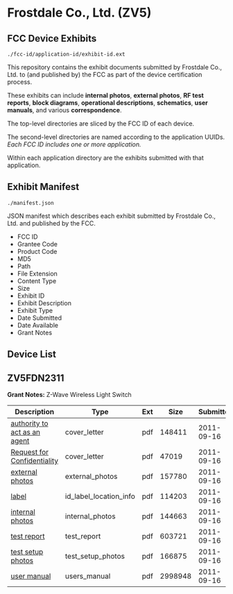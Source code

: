 # Frostdale Co., Ltd. (ZV5)
## FCC Device Exhibits

```
./fcc-id/application-id/exhibit-id.ext
```

This repository contains the exhibit documents submitted by Frostdale Co., Ltd. to (and published by) the FCC as part of the device certification process.

These exhibits can include **internal photos**, **external photos**, **RF test reports**, **block diagrams**, **operational descriptions**, **schematics**, **user manuals**, and various **correspondence**.

The top-level directories are sliced by the FCC ID of each device.

The second-level directories are named according to the application UUIDs. *Each FCC ID includes one or more application.*

Within each application directory are the exhibits submitted with that application. 

## Exhibit Manifest

```
./manifest.json
```

JSON manifest which describes each exhibit submitted by Frostdale Co., Ltd. and published by the FCC.

- FCC ID
- Grantee Code
- Product Code
- MD5
- Path
- File Extension
- Content Type
- Size
- Exhibit ID
- Exhibit Description
- Exhibit Type
- Date Submitted
- Date Available
- Grant Notes

## Device List
## ZV5FDN2311
**Grant Notes:** Z-Wave Wireless Light Switch

| Description | Type | Ext | Size | Submitted | Available |
| ----------- | ---- | --- | ---- | --------- | --------- |
| [authority to act as an agent](ZV5FDN2311/bfb5232d6effd338167c191891c915b8/1542517.pdf) | cover_letter | pdf | 148411 | 2011-09-16 | 2011-09-16 |
| [Request for Confidentiality](ZV5FDN2311/bfb5232d6effd338167c191891c915b8/1542518.pdf) | cover_letter | pdf | 47019 | 2011-09-16 | 2011-09-16 |
| [external photos](ZV5FDN2311/bfb5232d6effd338167c191891c915b8/1542520.pdf) | external_photos | pdf | 157780 | 2011-09-16 | 2011-09-16 |
| [label](ZV5FDN2311/bfb5232d6effd338167c191891c915b8/1542524.pdf) | id_label_location_info | pdf | 114203 | 2011-09-16 | 2011-09-16 |
| [internal photos](ZV5FDN2311/bfb5232d6effd338167c191891c915b8/1542521.pdf) | internal_photos | pdf | 144663 | 2011-09-16 | 2011-09-16 |
| [test report](ZV5FDN2311/bfb5232d6effd338167c191891c915b8/1542523.pdf) | test_report | pdf | 603721 | 2011-09-16 | 2011-09-16 |
| [test setup photos](ZV5FDN2311/bfb5232d6effd338167c191891c915b8/1542519.pdf) | test_setup_photos | pdf | 166875 | 2011-09-16 | 2011-09-16 |
| [user manual](ZV5FDN2311/bfb5232d6effd338167c191891c915b8/1542522.pdf) | users_manual | pdf | 2998948 | 2011-09-16 | 2011-09-16 |
